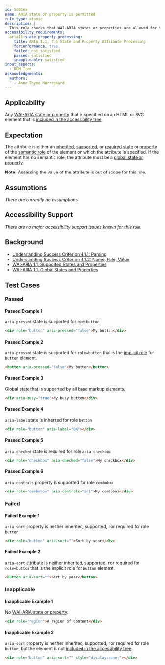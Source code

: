 ```yaml
---
id: 5c01ea
name: ARIA state or property is permitted
rule_type: atomic
description: |
  This rule checks that WAI-ARIA states or properties are allowed for the element they are specified on.
accessibility_requirements:
  aria11:state_property_processing:
    title: ARIA 1.1, 7.6 State and Property Attribute Processing
    forConformance: true
    failed: not satisfied
    passed: satisfied
    inapplicable: satisfied
input_aspects:
  - DOM Tree
acknowledgements:
  authors:
    - Anne Thyme Nørregaard
---
```


## Applicability

Any [WAI-ARIA state or property](https://www.w3.org/TR/wai-aria-1.1/#state_prop_def) that is specified on an HTML or SVG element that is [included in the accessibility tree][].

## Expectation

The attribute is either an [inherited](https://www.w3.org/TR/wai-aria/#inheritedattributes), [supported](https://www.w3.org/TR/wai-aria/#supportedState), or [required](https://www.w3.org/TR/wai-aria/#requiredState) [state](https://www.w3.org/TR/wai-aria/#dfn-state) or [property](https://www.w3.org/TR/wai-aria/#dfn-property) of the [semantic role](#semantic-role) of the element on which the attribute is specified. If the element has no semantic role, the attribute must be a [global state or property](https://www.w3.org/TR/wai-aria-1.1/#global_states).

**Note:** Assessing the value of the attribute is out of scope for this rule.

## Assumptions

_There are currently no assumptions_

## Accessibility Support

_There are no major accessibility support issues known for this rule._

## Background

- [Understanding Success Criterion 4.1.1: Parsing](https://www.w3.org/WAI/WCAG21/Understanding/parsing.html)
- [Understanding Success Criterion 4.1.2: Name, Role, Value](https://www.w3.org/WAI/WCAG21/Understanding/name-role-value.html)
- [WAI-ARIA 1.1, Supported States and Properties](https://www.w3.org/TR/wai-aria-1.1/#states_and_properties)
- [WAI-ARIA 1.1, Global States and Properties](https://www.w3.org/TR/wai-aria-1.1/#global_states)

## Test Cases

### Passed

#### Passed Example 1

`aria-pressed` state is supported for role `button`.

```html
<div role="button" aria-pressed="false">My button</div>
```

#### Passed Example 2

`aria-pressed` state is supported for `role=button` that is the [implicit role](#implicit-role) for `button` element.

```html
<button aria-pressed="false">My button</button>
```

#### Passed Example 3

Global state that is supported by all base markup elements.

```html
<div aria-busy="true">My busy button</div>
```

#### Passed Example 4

`aria-label` state is inherited for role `button`

```html
<div role="button" aria-label="OK"></div>
```

#### Passed Example 5

`aria-checked` state is required for role `aria-checkbox`

```html
<div role="checkbox" aria-checked="false">My checkbox</div>
```

#### Passed Example 6

`aria-controls` property is supported for role `combobox`

```html
<div role="combobox" aria-controls="id1">My combobox</div>
```

### Failed

#### Failed Example 1

`aria-sort` property is neither inherited, supported, nor required for role `button`.

```html
<div role="button" aria-sort="">Sort by year</div>
```

#### Failed Example 2

`aria-sort` attribute is neither inherited, supported, nor required for `role=button` that is the implicit role for `button` element.

```html
<button aria-sort="">Sort by year</button>
```

### Inapplicable

#### Inapplicable Example 1

No [WAI-ARIA state or property](https://www.w3.org/TR/wai-aria-1.1/#state_prop_def).

```html
<div role="region">A region of content</div>
```

#### Inapplicable Example 2

`aria-sort` property is neither inherited, supported, nor required for role `button`, but the element is not [included in the accessibility tree][].

```html
<div role="button" aria-sort="" style="display:none;"></div>
```

[included in the accessibility tree]: #included-in-the-accessibility-tree 'Definition of included in the accessibility tree'
